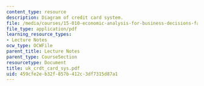 ```yaml
---
content_type: resource
description: Diagram of credit card system.
file: /media/courses/15-010-economic-analysis-for-business-decisions-fall-2004/459cfe2eb32f857b412c3df7315d87a1_uk_crdt_card_sys.pdf
file_type: application/pdf
learning_resource_types:
- Lecture Notes
ocw_type: OCWFile
parent_title: Lecture Notes
parent_type: CourseSection
resourcetype: Document
title: uk_crdt_card_sys.pdf
uid: 459cfe2e-b32f-857b-412c-3df7315d87a1
---
```

